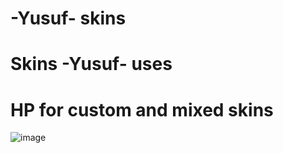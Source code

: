 # -Yusuf- skins
# Skins -Yusuf- uses
# HP for custom and mixed skins
![image](https://i.imgur.com/R5YGxvY.png)
